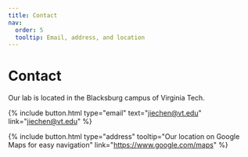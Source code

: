 ```yaml
---
title: Contact
nav:
  order: 5
  tooltip: Email, address, and location
---
```


# Contact

Our lab is located in the Blacksburg campus of  Virginia Tech.

<!-- 
Our full address is:

Skempton Building
Imperial College London
SW7 2BU, London
-->



{%
  include button.html
  type="email"
  text="jiechen@vt.edu"
  link="jiechen@vt.edu"
%}

{%
  include button.html
  type="address"
  tooltip="Our location on Google Maps for easy navigation"
  link="https://www.google.com/maps"
%}

<!--
{% capture col1 %}

{%
  include figure.html
  image="images/contact/downtown-blacksburg.jpg"
  caption="Downtown Blacksburg"
%}

{% endcapture %}

{% capture col2 %}

{%
  include figure.html
  image="images/vt-campus.jpg"
  caption="Virginia Tech Campus"
%}

{% endcapture %}

{% include cols.html col1=col1 col2=col2 %}

{% include section.html dark=true %}

{% capture col1 %}
Lorem ipsum dolor sit amet  
consectetur adipiscing elit  
sed do eiusmod tempor
{% endcapture %}

{% capture col2 %}
Lorem ipsum dolor sit amet  
consectetur adipiscing elit  
sed do eiusmod tempor
{% endcapture %}

{% capture col3 %}
Lorem ipsum dolor sit amet  
consectetur adipiscing elit  
sed do eiusmod tempor
{% endcapture %}

{% include cols.html col1=col1 col2=col2 col3=col3 %}
-->
